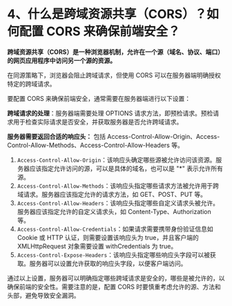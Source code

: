 # 4、什么是跨域资源共享（CORS）？如何配置 CORS 来确保前端安全？

**跨域资源共享（CORS）是一种浏览器机制，允许在一个源（域名、协议、端口）的网页应用程序中访问另一个源的资源。**

在同源策略下，浏览器会阻止跨域请求，但使用 CORS 可以在服务器端明确授权特定的跨域请求。

要配置 CORS 来确保前端安全，通常需要在服务器端进行以下设置：

**跨域请求的处理**：服务器端需要处理 OPTIONS 请求方法，即预检请求。预检请求用于检查实际请求是否安全，并获取服务器是否允许跨域请求。

**服务器需要返回合适的响应头：** 包括 Access-Control-Allow-Origin、Access-Control-Allow-Methods、Access-Control-Allow-Headers 等。

1. `Access-Control-Allow-Origin`：该响应头确定哪些源被允许访问该资源。服务器应该指定允许访问的源，可以是具体的域名，也可以是 "\*" 表示允许所有源。
2. `Access-Control-Allow-Methods`：该响应头指定哪些请求方法被允许用于跨域请求。服务器应该指定允许的请求方法，如 GET、POST、PUT 等。
3. `Access-Control-Allow-Headers`：该响应头指定哪些自定义请求头被允许。服务器应该指定允许的自定义请求头，如 Content-Type、Authorization 等。
4. `Access-Control-Allow-Credentials`：如果请求需要携带身份验证信息如 Cookie 或 HTTP 认证，则需要设置该响应头为 true，并且客户端的 XMLHttpRequest 对象需要设置 withCredentials 为 true。
5. `Access-Control-Expose-Headers`：该响应头指定哪些响应头字段可以被获取。服务器可以设置允许获取的响应头字段，以便客户端访问。

通过以上设置，服务器可以明确指定哪些跨域请求是安全的，哪些是被允许的，以确保前端的安全性。需要注意的是，配置 CORS 时要慎重考虑允许的源、方法和头部，避免导致安全漏洞。

